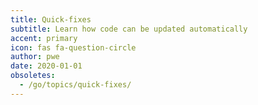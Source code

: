 ```yaml
---
title: Quick-fixes
subtitle: Learn how code can be updated automatically
accent: primary
icon: fas fa-question-circle
author: pwe
date: 2020-01-01
obsoletes:
  - /go/topics/quick-fixes/
---
```

